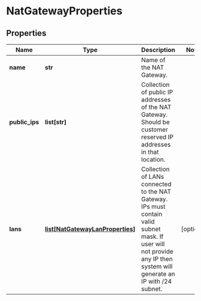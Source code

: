 # NatGatewayProperties

## Properties
| Name | Type | Description | Notes |
| ------------ | ------------- | ------------- | ------------- |
| **name** | **str** | Name of the NAT Gateway. |  |
| **public_ips** | **list[str]** | Collection of public IP addresses of the NAT Gateway. Should be customer reserved IP addresses in that location. |  |
| **lans** | [**list[NatGatewayLanProperties]**](NatGatewayLanProperties.md) | Collection of LANs connected to the NAT Gateway. IPs must contain valid subnet mask. If user will not provide any IP then system will generate an IP with /24 subnet. | [optional]  |


